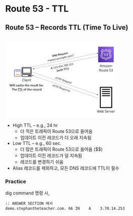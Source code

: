 # Route 53 - TTL

## Route 53 – Records TTL (Time To Live)

<br/><img src="./img/route53_ttl_img1.png" alt="Route 53 - TTL" width="70%"/><br/>

- High TTL – e.g., 24 hr
    - 더 적은 트래픽이 Route 53으로 들어옴
    - 업데이트 이전 레코드가 더 오래 지속됨
- Low TTL – e.g., 60 sec.
    - 더 많은 트래픽이 Route 53으로 들어옴 ($$)
    - 업데이트 이전 레코드가 덜 지속됨
    - 레코드를 변경하기 쉬움
- Alias 레코드를 제외하고, 모든 DNS 레코드에 TTL이 필수

### Practice

dig command 명령 시,
```
:: ANSWER SECTION 에서
demo.stephantheteacher.com. 66 IN    A    3.70.14.253
```

<br/>
